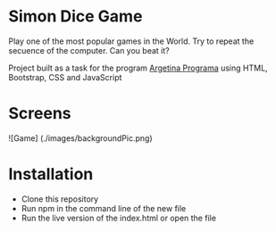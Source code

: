 # Simon Dice Game

Play one of the most popular games in the World. Try to repeat the secuence of the computer. Can you beat it?

Project built as a task for the program [Argetina Programa](www.argentinaprograma.com) using HTML, Bootstrap, CSS and JavaScript

# Screens

![Game] (./images/backgroundPic.png)

# Installation
* Clone this repository 
* Run npm in the command line of the new file
* Run the live version of the index.html or open the file